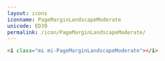 ```yaml
---
layout: icons
iconname: PageMarginLandscapeModerate
unicode: ED39
permalink: /icon/PageMarginLandscapeModerate/
---
```


``` html
<i class="mi mi-PageMarginLandscapeModerate"></i>
```
